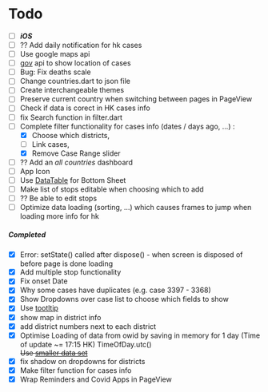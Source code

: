 # Todo
- [ ]  ***iOS***
- [ ] ?? Add daily notification for hk cases
- [ ] Use google maps api
- [ ] [gov](https://data.gov.hk/en-data/dataset/hk-dh-chpsebcddr-novel-infectious-agent) api to show location of cases
- [ ] Bug: Fix deaths scale
- [ ] Change countries.dart to json file
- [ ] Create interchangeable themes
- [ ] Preserve current country when switching between pages in PageView
- [ ] Check if data is corect in HK cases info
- [ ] fix Search function in filter.dart
- [ ] Complete filter functionality for cases info (dates / days ago, ...) : 
  - [x] Choose which districts, 
  - [ ] Link cases, 
  - [x] Remove Case Range slider
- [ ]  ?? Add an *all countries* dashboard
- [ ]  App Icon
- [ ]  Use [DataTable](https://www.youtube.com/watch?v=ktTajqbhIcY&vl=en) for Bottom Sheet
- [ ]  Make list of stops editable when choosing which to add
- [ ]  ?? Be able to edit stops
- [ ]  Optimize data loading (sorting, ...) which causes frames to jump when loading more info for hk

##### Completed

- [x]  Error: setState() called after dispose() - when screen is disposed of before page is done loading
- [x] Add multiple stop functionality
- [x] Fix onset Date
- [x] Why some cases have duplicates (e.g. case 3397 - 3368)
- [x] Show Dropdowns over case list to choose which fields to show
- [x] Use [tootltip](https://www.youtube.com/watch?v=EeEfD5fI-5Q)
- [x] show map in district info
- [x] add district numbers next to each district
- [x] Optimise Loading of data from owid by saving in memory for 1 day (Time of update ~= 17:15 HK)
      TimeOfDay.utc()  
      ~~Use [smaller data set](https://covid.ourworldindata.org/data/ecdc/full_data.csv)~~
- [x] fix shadow on dropdowns for districts
- [x] Make filter function for cases info
- [x] Wrap Reminders and Covid Apps in PageView